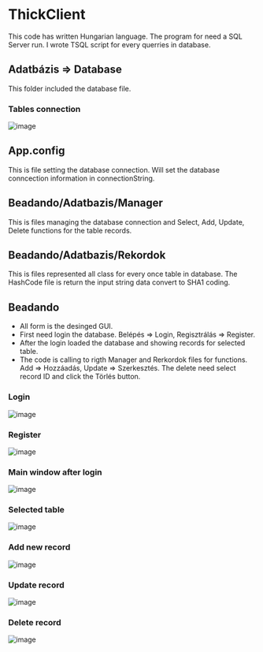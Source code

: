 # ThickClient
This code has written Hungarian language. The program for need a SQL Server run. I wrote TSQL script for every querries in database.

## Adatbázis => Database
This folder included the database file.

### Tables connection
![image](https://github.com/scktom/ThickClient/assets/23421135/6e019313-6945-41b4-b79d-6c7c969462cb)

## App.config
This is file setting the database connection. Will set the database conncection information in connectionString.

## Beadando/Adatbazis/Manager
This is files managing the database connection and Select, Add, Update, Delete functions for the table records.

## Beadando/Adatbazis/Rekordok
This is files represented all class for every once table in database. The HashCode file is return the input string data convert to SHA1 coding.

## Beadando
* All form is the desinged GUI. 
* First need login the database. Belépés => Login, Regisztrálás => Register.
* After the login loaded the database and showing records for selected table.
* The code is calling to rigth Manager and Rerkordok files for functions. Add => Hozzáadás, Update => Szerkesztés. The delete need select record ID and click the Törlés button.

### Login
![image](https://github.com/scktom/ThickClient/assets/23421135/991d762c-6966-4e4c-ad49-f0238a79d258)

### Register
![image](https://github.com/scktom/ThickClient/assets/23421135/04133806-1e9d-4645-9c47-a38480f4e79f)

### Main window after login
![image](https://github.com/scktom/ThickClient/assets/23421135/b26d1cc0-6079-48ad-bae0-631a813b8790)

### Selected table
![image](https://github.com/scktom/ThickClient/assets/23421135/294815f1-1b05-4ff3-b4f2-0a9406524234)

### Add new record
![image](https://github.com/scktom/ThickClient/assets/23421135/0d666656-7d17-4090-95b2-894e4038148b)

### Update record
![image](https://github.com/scktom/ThickClient/assets/23421135/e75028a7-3bad-4608-906b-184dae3b5c23)

### Delete record
![image](https://github.com/scktom/ThickClient/assets/23421135/93075555-23ab-49f5-b6e0-81ef6ac4b202)
